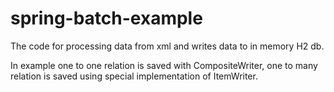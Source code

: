 # spring-batch-example

The code for processing data from xml and writes data to in memory H2 db.

In example one to one relation is saved with CompositeWriter, one to many relation is saved using special implementation of ItemWriter.
